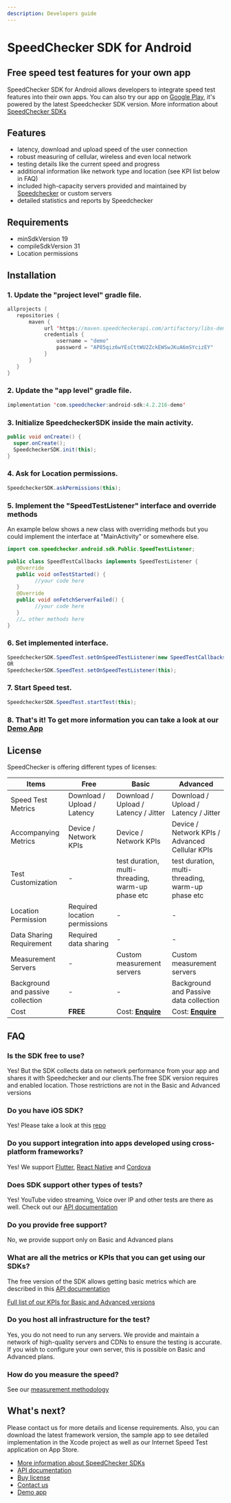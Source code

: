 ```yaml
---
description: Developers guide
---
```


# SpeedChecker SDK for Android

## Free speed test features for your own app

SpeedChecker SDK for Android allows developers to integrate speed test features into their own apps. You can also try our app on [Google Play](https://play.google.com/store/apps/details?id=uk.co.broadbandspeedchecker\&hl=en\_US), it's powered by the latest Speedchecker SDK version. More information about [SpeedChecker SDKs](https://www.speedchecker.com/speed-test-tools/mobile-apps-and-sdks.html)

## Features

* latency, download and upload speed of the user connection
* robust measuring of cellular, wireless and even local network
* testing details like the current speed and progress
* additional information like network type and location (see KPI list below in FAQ)
* included high-capacity servers provided and maintained by [Speedchecker](https://www.speedchecker.com) or custom servers
* detailed statistics and reports by Speedchecker

## Requirements

* minSdkVersion 19
* compileSdkVersion 31
* Location permissions

## Installation

### **1. Update the "project level" gradle file.**

```java
allprojects {
   repositories {
       maven {
            url 'https://maven.speedcheckerapi.com/artifactory/libs-demo'
            credentials {
                username = "demo"
                password = "AP85qiz6wYEsCttWU2ZckEWSwJKuA6mSYcizEY"
            }
       }
   }
}
```

### **2. Update the "app level" gradle file.**

```java
implementation 'com.speedchecker:android-sdk:4.2.216-demo'
```

### **3.** Initialize SpeedcheckerSDK inside the main activity.

```java
public void onCreate() {
  super.onCreate();
  SpeedcheckerSDK.init(this);
}
```

### **4. Ask for Location permissions.**

```java
SpeedcheckerSDK.askPermissions(this);
```

### 5. Implement the "SpeedTestListener" interface and override methods

An example below shows a new class with overriding methods but you could implement the interface at "MainActivity" or somewhere else.

```java
import com.speedchecker.android.sdk.Public.SpeedTestListener;

public class SpeedTestCallbacks implements SpeedTestListener {
   @Override
   public void onTestStarted() {
         //your code here
   }
   @Override
   public void onFetchServerFailed() {
         //your code here
   }
   //… other methods here
}
```

### **6. Set implemented interface.**

```java
SpeedcheckerSDK.SpeedTest.setOnSpeedTestListener(new SpeedTestCallbacks());
OR
SpeedcheckerSDK.SpeedTest.setOnSpeedTestListener(this);
```

### **7. Start Speed test.**

```java
SpeedcheckerSDK.SpeedTest.startTest(this);
```

### 8. That's it! To get more information you can take a look at our [Demo App](https://github.com/speedchecker/speedchecker-sdk-android/tree/demo-app)

## License

SpeedChecker is offering different types of licenses:

| Items                             | Free                          | Basic                                             | Advanced                                                          |
| --------------------------------- | ----------------------------- | ------------------------------------------------- | ----------------------------------------------------------------- |
| Speed Test Metrics                | Download / Upload / Latency   | Download / Upload / Latency / Jitter              | Download / Upload / Latency / Jitter                              |
| Accompanying Metrics              | Device / Network KPIs         | Device / Network KPIs                             | Device / Network KPIs / Advanced Cellular KPIs                    |
| Test Customization                | -                             | test duration, multi-threading, warm-up phase etc | test duration, multi-threading, warm-up phase etc                 |
| Location Permission               | Required location permissions | -                                                 | -                                                                 |
| Data Sharing Requirement          | Required data sharing         | -                                                 | -                                                                 |
| Measurement Servers               | -                             | Custom measurement servers                        | Custom measurement servers                                        |
| Background and passive collection | -                             | -                                                 | Background and Passive data collection                            |
| Cost                              | **FREE**                      | Cost: [**Enquire**](https://www.speedchecker.com/contact-us.html)                        | Cost: [**Enquire**](https://www.speedchecker.com/contact-us.html) |

## FAQ

### Is the SDK free to use?

Yes! But the SDK collects data on network performance from your app and shares it with Speedchecker and our clients.The free SDK version requires and enabled location. Those restrictions are not in the Basic and Advanced versions

### **Do you have iOS SDK?**

Yes! Please take a look at this [repo](https://github.com/speedchecker/speedchecker-sdk-ios)

### **Do you support integration into apps developed using cross-platform frameworks?**

Yes! We support [Flutter](https://github.com/speedchecker/flutter_plugin), [React Native](https://github.com/speedchecker/react_plugin) and [Cordova](https://github.com/speedchecker/cordova_plugin)

### **Does SDK support other types of tests?**

Yes! YouTube video streaming, Voice over IP and other tests are there as well. Check out our [API documentation](https://github.com/speedchecker/speedchecker-sdk-android/wiki/API-documentation)

### **Do you provide free support?**

No, we provide support only on Basic and Advanced plans

### **What are all the metrics or KPIs that you can get using our SDKs?**

The free version of the SDK allows getting basic metrics which are described in this [API documentation](https://github.com/speedchecker/speedchecker-sdk-android/wiki/API-documentation)

[Full list of our KPIs for Basic and Advanced versions](https://docs.speedchecker.com/measurement-methodology-links/u21ongNGAYLb6eo7cqjY/kpis-and-measurements/list-of-kpis)

### **Do you host all infrastructure for the test?**

Yes, you do not need to run any servers. We provide and maintain a network of high-quality servers and CDNs to ensure the testing is accurate. If you wish to configure your own server, this is possible on Basic and Advanced plans.

### **How do you measure the speed?**

See our [measurement methodology](https://docs.speedchecker.com/measurement-methodology-links/u21ongNGAYLb6eo7cqjY/kpis-and-measurements/data-collection-methodologies)

## What's next?

Please contact us for more details and license requirements. Also, you can download the latest framework version, the sample app to see detailed implementation in the Xcode project as well as our Internet Speed Test application on App Store.

* [More information about SpeedChecker SDKs](https://www.speedchecker.com/speed-test-tools/mobile-apps-and-sdks.html)
* [API documentation](https://github.com/speedchecker/speedchecker-sdk-android/wiki/API-documentation)
* [Buy license](https://www.speedchecker.com/contact-us.html)
* [Contact us](https://www.speedchecker.com/contact-us.html)
* [Demo app](https://github.com/speedchecker/speedchecker-sdk-android/tree/demo-app)
